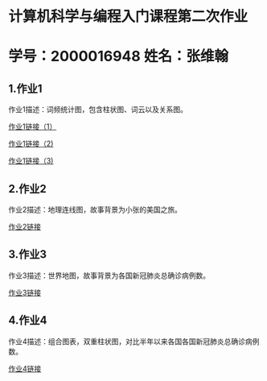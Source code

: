 # 计算机科学与编程入门课程第二次作业
# 学号：2000016948   姓名：张维翰
## 1.作业1
作业1描述：词频统计图，包含柱状图、词云以及关系图。

[作业1链接（1）](https://github.com/Fatuglyotaku/Fatuglyotaku.github.io/blob/main/%E3%80%8A%E8%87%AA%E6%9D%80%E8%AE%BA%E3%80%8B%E5%85%B3%E9%94%AE%E8%AF%8D%E8%AF%8D%E9%A2%91%E7%BB%9F%E8%AE%A1%E5%9B%BE(1).png)

[作业1链接（2)](https://github.com/Fatuglyotaku/Fatuglyotaku.github.io/blob/main/%E3%80%8A%E8%87%AA%E6%9D%80%E8%AE%BA%E3%80%8B%E5%85%B3%E9%94%AE%E8%AF%8D%E8%AF%8D%E9%A2%91%E7%BB%9F%E8%AE%A1%E5%9B%BE(2).html)

[作业1链接（3)](https://github.com/Fatuglyotaku/Fatuglyotaku.github.io/blob/main/%E3%80%8A%E8%87%AA%E6%9D%80%E8%AE%BA%E3%80%8B%E5%85%B3%E9%94%AE%E8%AF%8D%E8%AF%8D%E9%A2%91%E7%BB%9F%E8%AE%A1%E5%9B%BE(3).html)
## 2.作业2
作业2描述：地理连线图，故事背景为小张的美国之旅。

[作业2链接](https://github.com/Fatuglyotaku/Fatuglyotaku.github.io/blob/main/polisci_top10_universities.html)
## 3.作业3
作业3描述：世界地图，故事背景为各国新冠肺炎总确诊病例数。

[作业3链接](https://github.com/Fatuglyotaku/Fatuglyotaku.github.io/blob/main/%E5%85%A8%E7%90%83%E7%96%AB%E6%83%85%E7%97%85%E4%BE%8B%E6%95%B0%E7%BB%9F%E8%AE%A1%E5%9B%BE_map.html)
## 4.作业4
作业4描述：组合图表，双重柱状图，对比半年以来各国各国新冠肺炎总确诊病例数。

[作业4链接](https://github.com/Fatuglyotaku/Fatuglyotaku.git.io/blob/main/%E7%BB%84%E5%90%88%E5%9B%BE%E8%A1%A8.zip)
